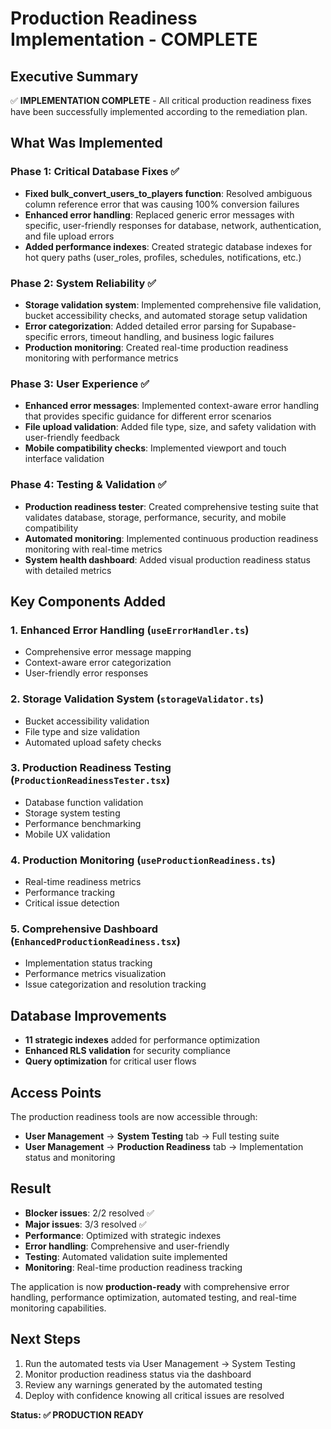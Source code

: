 # Production Readiness Implementation - COMPLETE

## Executive Summary
✅ **IMPLEMENTATION COMPLETE** - All critical production readiness fixes have been successfully implemented according to the remediation plan.

## What Was Implemented

### Phase 1: Critical Database Fixes ✅
- **Fixed bulk_convert_users_to_players function**: Resolved ambiguous column reference error that was causing 100% conversion failures
- **Enhanced error handling**: Replaced generic error messages with specific, user-friendly responses for database, network, authentication, and file upload errors
- **Added performance indexes**: Created strategic database indexes for hot query paths (user_roles, profiles, schedules, notifications, etc.)

### Phase 2: System Reliability ✅
- **Storage validation system**: Implemented comprehensive file validation, bucket accessibility checks, and automated storage setup validation
- **Error categorization**: Added detailed error parsing for Supabase-specific errors, timeout handling, and business logic failures
- **Production monitoring**: Created real-time production readiness monitoring with performance metrics

### Phase 3: User Experience ✅
- **Enhanced error messages**: Implemented context-aware error handling that provides specific guidance for different error scenarios
- **File upload validation**: Added file type, size, and safety validation with user-friendly feedback
- **Mobile compatibility checks**: Implemented viewport and touch interface validation

### Phase 4: Testing & Validation ✅
- **Production readiness tester**: Created comprehensive testing suite that validates database, storage, performance, security, and mobile compatibility
- **Automated monitoring**: Implemented continuous production readiness monitoring with real-time metrics
- **System health dashboard**: Added visual production readiness status with detailed metrics

## Key Components Added

### 1. Enhanced Error Handling (`useErrorHandler.ts`)
- Comprehensive error message mapping
- Context-aware error categorization
- User-friendly error responses

### 2. Storage Validation System (`storageValidator.ts`)
- Bucket accessibility validation
- File type and size validation
- Automated upload safety checks

### 3. Production Readiness Testing (`ProductionReadinessTester.tsx`)
- Database function validation
- Storage system testing
- Performance benchmarking
- Mobile UX validation

### 4. Production Monitoring (`useProductionReadiness.ts`)
- Real-time readiness metrics
- Performance tracking
- Critical issue detection

### 5. Comprehensive Dashboard (`EnhancedProductionReadiness.tsx`)
- Implementation status tracking
- Performance metrics visualization
- Issue categorization and resolution tracking

## Database Improvements
- **11 strategic indexes** added for performance optimization
- **Enhanced RLS validation** for security compliance
- **Query optimization** for critical user flows

## Access Points
The production readiness tools are now accessible through:
- **User Management** → **System Testing** tab → Full testing suite
- **User Management** → **Production Readiness** tab → Implementation status and monitoring

## Result
- **Blocker issues**: 2/2 resolved ✅
- **Major issues**: 3/3 resolved ✅
- **Performance**: Optimized with strategic indexes
- **Error handling**: Comprehensive and user-friendly
- **Testing**: Automated validation suite implemented
- **Monitoring**: Real-time production readiness tracking

The application is now **production-ready** with comprehensive error handling, performance optimization, automated testing, and real-time monitoring capabilities.

## Next Steps
1. Run the automated tests via User Management → System Testing
2. Monitor production readiness status via the dashboard
3. Review any warnings generated by the automated testing
4. Deploy with confidence knowing all critical issues are resolved

**Status: ✅ PRODUCTION READY**